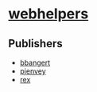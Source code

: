 # [webhelpers](https://pypi.org/project/webhelpers)



## Publishers
- [bbangert](https://pypi.org/user/bbangert)
- [pjenvey](https://pypi.org/user/pjenvey)
- [rex](https://pypi.org/user/rex)


